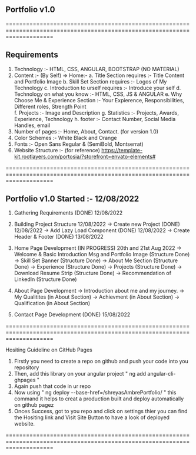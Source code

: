 
## Portfolio v1.0
==========================================================================================================================

## Requirements

1. Technology :- HTML, CSS, ANGULAR, BOOTSTRAP (NO MATERIAL)
2. Content :- (By Self)
=> Home:- 
		a. Title Section requires 				:-  Title Content and Portfolio Image
		b. Skill Set Section requires 			:-  Logos of My Technology
		c. Introduction to urself requires		:-	Introduce your self
		d. Technology on what you know			:- 	HTML, CSS, JS & ANGULAR
		e. Why Choose Me & Experience Section	:- 	Your Expierence, Responsibilities, Different roles, Strength Point	
		f. Projects								:- 	Image and Description
		g. Statistics							:- 	Projects, Awards, Experience, Technology
		h. footer								:- Contact Number, Social Media Handles, email
3. Number of pages :- Home, About, Contact. (for version 1.0)
4. Color Schemes :- White Black and Orange
5. Fonts :- Open Sans Regular & (SemiBold, Montserrat)
6. Website Structure :- (for reference) https://template-kit.rootlayers.com/portosia/?storefront=envato-elements#

==========================================================================================================================

## Portfolio v1.0 Started :- 12/08/2022

1.  Gathering Requirements (DONE) 12/08/2022

2. Building Project Structure 12/08/2022
-> Create new Project (DONE) 12/08/2022
-> Add Lazy Load Component (DONE) 12/08/2022
-> Create Header & Footer (DONE) 13/08/2022

3. Home Page Development (IN PROGRESS) 20th and 21st Aug 2022
-> Welcome & Basic Introduction Msg and Portfolio Image (Structure Done)
-> Skill Set Banner (Structure Done)
-> About Me Section (Structure Done)
-> Experience  (Structure Done)
-> Projects (Structure Done)
-> Download Resume Strip (Structure Done)
-> Recommendation of LinkedIn  (Structure Done)


4. About Page Development
-> Introduction about me and my journey.
-> My Qualitites (in About Section)
-> Achievment (in About Section)
-> Qualification (in About Section)

5. Contact Page Development (DONE) 15/08/2022

==========================================================================================================================

Hositing Guideline on GitHub Pages

1. Firstly you need to create a repo on github and push your code into you repository 
2. Then, add this library on your angular project " ng add angular-cli-ghpages "
3. Again push that code in ur repo
4. Now using " ng deploy --base-href=/shreyasAmbrePortfolio/ " this command it helps to creat a production built and deploy automatically on github pagez 
5. Onces Success, got to you repo and click on settings thier you can find the Hositing link and Visit Site Button to have a look of deployed website.

==========================================================================================================================



